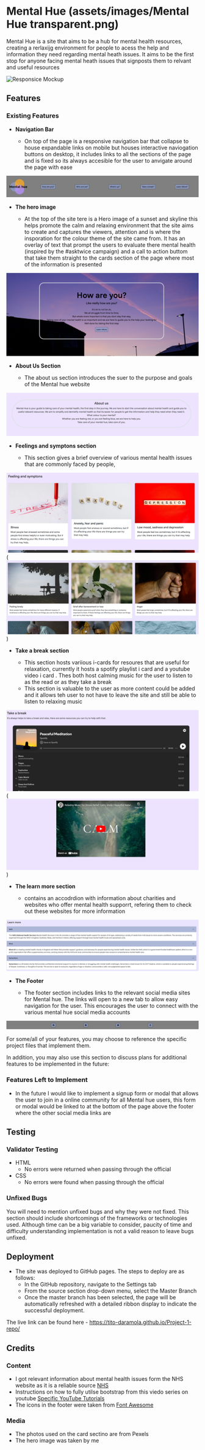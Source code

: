 # Mental Hue (assets/images/Mental Hue transparent.png)

Mental Hue is a site that aims to be a hub for mental health resources, creating a rerlaxijg environment for people to acess the help and information they need regarding mental heath issues. It aims to be the first stop for anyone facing mental heath issues that signposts them to relvant and useful resources


![Responsice Mockup](https://github.com/lucyrush/readme-template/blob/master/media/love_running_mockup.png)

## Features 

### Existing Features

- __Navigation Bar__

  - On top of the page is a responsive navigation bar that collapse to house expandable links on mobile but houses interactive naviogation buttons on desktop, it includes links to all the sections of the page and is fixed so its always accesible for the user to anvigate around the page with ease

![Nav Bar](https://raw.githubusercontent.com/Tito-Daramola/Project-1-repo/refs/heads/main/assets/images/readme/Screenshot%202024-11-13%20133715.png)

- __The hero image__

  - At the top of the site tere is a Hero image of a sunset and skyline this helps promote the calm and relaxing environment that the site aims to create and captures the viewers, attention and is where the insporation for the colour theme of the site came from. It has an overlay of text that prompt the users to evaluate there mental health (inspired by the #asktwice campaign) and a call to action buttom that take them straight to the cards section of the page where most of the information is presented 

![Hero](https://raw.githubusercontent.com/Tito-Daramola/Project-1-repo/refs/heads/main/assets/images/readme/Screenshot%202024-11-13%20134010.png)

- __About Us Section__

  - The about us section introduces the suer to the purpose and goals of the Mental hue website

![About Us](https://raw.githubusercontent.com/Tito-Daramola/Project-1-repo/refs/heads/main/assets/images/readme/Screenshot%202024-11-13%20134042.png)

- __Feelings and symptons section__

  - This section gives a brief overview of various mental health issues that are commonly faced by people, 

![Feelings and symptoms](https://raw.githubusercontent.com/Tito-Daramola/Project-1-repo/refs/heads/main/assets/images/readme/Screenshot%202024-11-13%20134113.png) (![Feelings and symptoms](https://raw.githubusercontent.com/Tito-Daramola/Project-1-repo/refs/heads/main/assets/images/readme/Screenshot%202024-11-13%20134159.png))

- __Take a break section__

  - This section hosts variious i-cards for resoures that are useful for relaxation, currently it hosts a spotify playlist i card and a youtube video i card . Thes both host calming music for the user to listen to as the read or as they take a break
  - This section is valuable to the user as more content could be added and it allows teh user to not have to leave the site and still be able to listen to relaxing music 

![Take a break](https://raw.githubusercontent.com/Tito-Daramola/Project-1-repo/refs/heads/main/assets/images/readme/Screenshot%202024-11-13%20134124.png) (![assets/images/readme/Screenshot 2024-11-13 134137.png](https://raw.githubusercontent.com/Tito-Daramola/Project-1-repo/refs/heads/main/assets/images/readme/Screenshot%202024-11-13%20134137.png))

- __The learn more section__ 

  - contains an accodrdion with information about charities and websites who offer mental health supporrt, refering them to check out these websites for more information


![learn more](https://raw.githubusercontent.com/Tito-Daramola/Project-1-repo/refs/heads/main/assets/images/readme/Screenshot%202024-11-13%20134223.png)

- __The Footer__ 

  - The footer section includes links to the relevant social media sites for Mental hue. The links will open to a new tab to allow easy navigation for the user. This encourages the user to connect with the various mental hue social media accounts


![Footer](https://raw.githubusercontent.com/Tito-Daramola/Project-1-repo/refs/heads/main/assets/images/readme/Screenshot%202024-11-13%20134231.png)

For some/all of your features, you may choose to reference the specific project files that implement them.

In addition, you may also use this section to discuss plans for additional features to be implemented in the future:

### Features Left to Implement

- In the future I would like to implement a signup form or modal that allows the user to join in a online community for all Mental hue users, this form or modal would be linked to at the bottom of the page above the footer where the other social media links are

## Testing 


### Validator Testing 

- HTML
  - No errors were returned when passing through the official 
- CSS
  - No errors were found when passing through the official

### Unfixed Bugs

You will need to mention unfixed bugs and why they were not fixed. This section should include shortcomings of the frameworks or technologies used. Although time can be a big variable to consider, paucity of time and difficulty understanding implementation is not a valid reason to leave bugs unfixed. 

## Deployment

- The site was deployed to GitHub pages. The steps to deploy are as follows: 
  - In the GitHub repository, navigate to the Settings tab 
  - From the source section drop-down menu, select the Master Branch
  - Once the master branch has been selected, the page will be automatically refreshed with a detailed ribbon display to indicate the successful deployment. 

The live link can be found here - https://tito-daramola.github.io/Project-1-repo/


## Credits 

### Content 

- I got relevant information about mental health issues form the NHS website as it is a reliable source [NHS](https://www.nhs.uk/)
- Instructions on how to fully utilse bootstrap from this viedo series on youtube [Specific YouTube Tutorials](https://www.youtube.com/playlist?list=PL4cUxeGkcC9joIM91nLzd_qaH_AimmdAR)
- The icons in the footer were taken from [Font Awesome](https://fontawesome.com/)

### Media

- The photos used on the card sectino are from Pexels
- The hero image was taken by me

